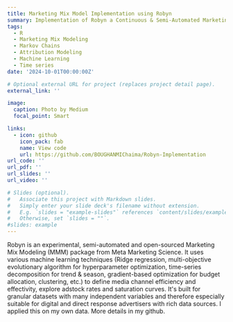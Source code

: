 ```yaml
---
title: Marketing Mix Model Implementation using Robyn
summary: Implementation of Robyn a Continuous & Semi-Automated Marketing Mix Modeling (MMM) R package.
tags:
  - R
  - Marketing Mix Modeling
  - Markov Chains 
  - Attribution Modeling
  - Machine Learning
  - Time series
date: '2024-10-01T00:00:00Z'

# Optional external URL for project (replaces project detail page).
external_link: ''

image:
  caption: Photo by Medium
  focal_point: Smart

links:
  - icon: github
    icon_pack: fab
    name: View code
    url: https://github.com/BOUGHANMIChaima/Robyn-Implementation
url_code: ''
url_pdf: ''
url_slides: ''
url_video: ''

# Slides (optional).
#   Associate this project with Markdown slides.
#   Simply enter your slide deck's filename without extension.
#   E.g. `slides = "example-slides"` references `content/slides/example-slides.md`.
#   Otherwise, set `slides = ""`.
#slides: example
---
```


Robyn is an experimental, semi-automated and open-sourced Marketing Mix Modeling (MMM) package from Meta Marketing Science. It uses various machine learning techniques (Ridge regression, multi-objective evolutionary algorithm for hyperparameter optimization, time-series decomposition for trend & season, gradient-based optimization for budget allocation, clustering, etc.) to define media channel efficiency and effectivity, explore adstock rates and saturation curves. It's built for granular datasets with many independent variables and therefore especially suitable for digital and direct response advertisers with rich data sources.
I applied this on my own data. More details in my github.
